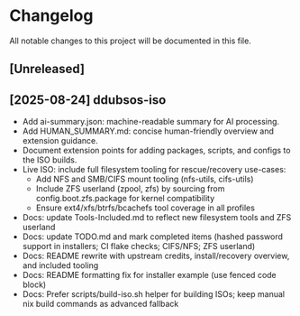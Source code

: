 # Changelog

All notable changes to this project will be documented in this file.

## [Unreleased]

## [2025-08-24] ddubsos-iso
- Add ai-summary.json: machine-readable summary for AI processing.
- Add HUMAN_SUMMARY.md: concise human-friendly overview and extension guidance.
- Document extension points for adding packages, scripts, and configs to the ISO builds.
- Live ISO: include full filesystem tooling for rescue/recovery use-cases:
  - Add NFS and SMB/CIFS mount tooling (nfs-utils, cifs-utils)
  - Include ZFS userland (zpool, zfs) by sourcing from config.boot.zfs.package for kernel compatibility
  - Ensure ext4/xfs/btrfs/bcachefs tool coverage in all profiles
- Docs: update Tools-Included.md to reflect new filesystem tools and ZFS userland
- Docs: update TODO.md and mark completed items (hashed password support in installers; CI flake checks; CIFS/NFS; ZFS userland)
- Docs: README rewrite with upstream credits, install/recovery overview, and included tooling
- Docs: README formatting fix for installer example (use fenced code block)
- Docs: Prefer scripts/build-iso.sh helper for building ISOs; keep manual nix build commands as advanced fallback

